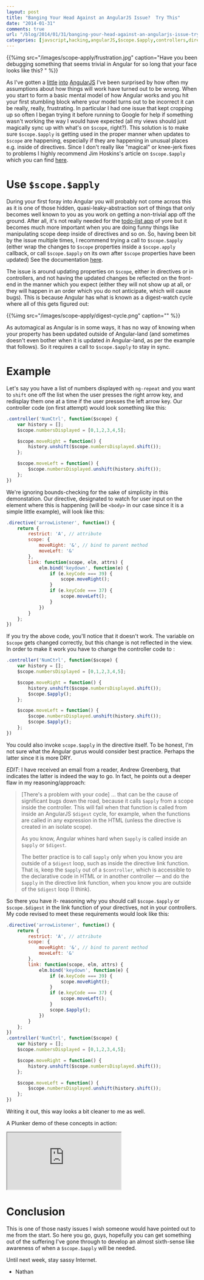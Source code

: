 ```yaml
---
layout: post
title: "Banging Your Head Against an AngularJS Issue?  Try This"
date: "2014-01-31"
comments: true
url: "/blog/2014/01/31/banging-your-head-against-an-angularjs-issue-try-this/"
categories: [javscript,hacking,angularJS,$scope.$apply,controllers,directives]
---
```


{{%img src="/images/scope-apply/frustration.jpg" caption="Have you been debugging something that seems trivial in Angular for so long that your face looks like this? " %}}

As I've gotten a [little](https://nathanleclaire.com/blog/2014/01/04/5-smooth-angularjs-application-tips/) [into](https://nathanleclaire.com/blog/2014/01/11/dragging-and-dropping-images-from-one-browser-tab-to-another-in-angularjs/) [AngularJS](http://angularjs.org) I've been surprised by how often my assumptions about how things will work have turned out to be wrong.  When you start to form a basic mental model of how Angular works and you hit your first stumbling block where your model turns out to be incorrect it can be really, really, frustrating.  In particular I had one issue that kept cropping up so often I began trying it before running to Google for help if something wasn't working the way I would have expected (all my views should just magically sync up with what's on `$scope`, right?).  This solution is to make sure `$scope.$apply` is getting used in the proper manner when updates to `$scope` are happening, especially if they are happening in unusual places e.g. inside of directives.  Since I don't really like "magical" or knee-jerk fixes to problems I highly recommend Jim Hoskins's article on `$scope.$apply` which you can find [here](http://jimhoskins.com/2012/12/17/angularjs-and-apply.html).

# Use `$scope.$apply`

During your first foray into Angular you will probably not come across this as it is one of those hidden, quasi-leaky-abstraction sort of things that only becomes well known to you as you work on getting a non-trivial app off the ground.  After all, it's not really needed for the [todo-list app](http://todomvc.com/architecture-examples/angularjs/#/) of yore but it becomes much more important when you are doing funny things like manipulating scope deep inside of directives and so on.  So, having been bit by the issue multiple times, I recommend trying a call to `$scope.$apply` (either wrap the changes to `$scope` properties inside a `$scope.apply` callback, or call `$scope.$apply` on its own after `$scope` properties have been updated)  See the documentation [here](https://nathanleclaire.com/blog/2014/01/04/5-smooth-angularjs-application-tips/).  

The issue is around updating properties on `$scope`, either in directives or in controllers, and not having the updated changes be reflected on the front-end in the manner which you expect (either they will not show up at all, or they will happen in an order which you do not anticipate, which will cause bugs).  This is because Angular has what is known as a digest-watch cycle where all of this gets figured out:

{{%img src="/images/scope-apply/digest-cycle.png" caption="" %}} 

As automagical as Angular is in some ways, it has no way of knowing when your property has been updated outside of Angular-land (and sometimes doesn't even bother when it is updated *in* Angular-land, as per the example that follows).  So it requires a call to `$scope.$apply` to stay in sync. 

# Example

Let's say you have a list of numbers displayed with `ng-repeat` and you want to `shift` one off the list when the user presses the right arrow key, and redisplay them one at a time if the user presses the left arrow key.  Our controller code (on first attempt) would look something like this:

```js
.controller('NumCtrl', function($scope) {
    var history = [];
    $scope.numbersDisplayed = [0,1,2,3,4,5];

    $scope.moveRight = function() {
        history.unshift($scope.numbersDisplayed.shift());
    };

    $scope.moveLeft = function() {
        $scope.numbersDisplayed.unshift(history.shift());
    };
})
```

We're ignoring bounds-checking for the sake of simplicity in this demonstation.  Our directive, designated to watch for user input on the element where this is happening (will be `<body>` in our case since it is a simple little example), will look like this:

```js
.directive('arrowListener', function() {
    return {
        restrict: 'A', // attribute
        scope: {
            moveRight: '&', // bind to parent method
            moveLeft: '&'
        },
        link: function(scope, elm, attrs) {
            elm.bind('keydown', function(e) {
                if (e.keyCode === 39) {
                    scope.moveRight();
                }
                if (e.keyCode === 37) {
                    scope.moveLeft();
                }
            })
        }
    };
})
```

If you try the above code, you'll notice that it doesn't work.  The variable on `$scope` gets changed correctly, but this change is not reflected in the view.  In order to make it work you have to change the controller code to :

```js
.controller('NumCtrl', function($scope) {
    var history = [];
    $scope.numbersDisplayed = [0,1,2,3,4,5];

    $scope.moveRight = function() {
        history.unshift($scope.numbersDisplayed.shift());
        $scope.$apply();
    };

    $scope.moveLeft = function() {
        $scope.numbersDisplayed.unshift(history.shift());
        $scope.$apply();
    };
})
```

You could also invoke `scope.$apply` in the directive itself.  To be honest, I'm not sure what the Angular gurus would consider best practice.  Perhaps the latter since it is more DRY.

*EDIT*: I have received an email from a reader, Andrew Greenberg, that indicates the latter is indeed the way to go.  In fact, he points out a deeper flaw in my reasoning/approach:

> [There's a problem with your code] ... that can be the cause of significant bugs down the road, because it calls `$apply` from a scope inside the controller.  This will fail when that function is called from inside an AngularJS `$digest` cycle, for example, when the functions are called in any expression in the HTML (unless the directive is created in an isolate scope).
>
> As you know, Angular whines hard when `$apply` is called inside an `$apply` or `$digest`.
>
> The better practice is to call `$apply` only when you know you are outside of a `$digest` loop, such as inside the directive link function.  That is, keep the `$apply` out of a `$controller`, which is accessible to the declarative code in HTML or in another controller — and do the `$apply` in the directive link function, when you know you are outside of the `$digest` loop (I think).

So there you have it- reasoning why you should call `$scope.$apply` or `$scope.$digest` in the link function of your directives, not in your controllers.  My code revised to meet these requirements would look like this:

```js
.directive('arrowListener', function() {
    return {
        restrict: 'A', // attribute
        scope: {
            moveRight: '&', // bind to parent method
            moveLeft: '&'
        },
        link: function(scope, elm, attrs) {
            elm.bind('keydown', function(e) {
                if (e.keyCode === 39) {
                    scope.moveRight();
                }
                if (e.keyCode === 37) {
                    scope.moveLeft();
                }
                scope.$apply();
            })
        }
    };
})
.controller('NumCtrl', function($scope) {
    var history = [];
    $scope.numbersDisplayed = [0,1,2,3,4,5];

    $scope.moveRight = function() {
        history.unshift($scope.numbersDisplayed.shift());
    };

    $scope.moveLeft = function() {
        $scope.numbersDisplayed.unshift(history.shift());
    };
})
```

Writing it out, this way looks a bit cleaner to me as well.

A Plunker demo of these concepts in action:

<iframe src="http://embed.plnkr.co/agbSSuA2Mwx5pAd8kZSw/preview"></iframe>

# Conclusion

This is one of those nasty issues I wish someone would have pointed out to me from the start.  So here you go, guys, hopefully you can get something out of the suffering I've gone through to develop an almost sixth-sense like awareness of when a `$scope.$apply` will be needed.

Until next week, stay sassy Internet.

- Nathan
